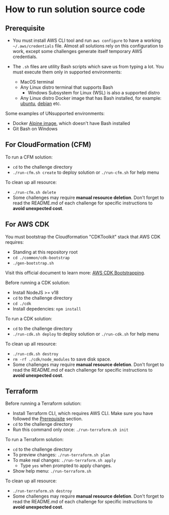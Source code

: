 # How to run solution source code

## Prerequisite

* You must install AWS CLI tool and run `aws configure` to have a working `~/.aws/credentials` file. Almost all solutions rely on this configuration to work, except some challenges generate itself temporary AWS credentials.

* The `.sh` files are utility Bash scripts which save us from typing a lot. You must execute them only in supported environments:
   - MacOS terminal
   - Any Linux distro terminal that supports Bash
      - Windows Subsystem for Linux (WSL) is also a supported distro
   - Any Linux distro Docker image that has Bash installed, for example: [ubuntu](https://hub.docker.com/_/ubuntu), [debian](https://hub.docker.com/_/debian) etc.

Some examples of UNsupported environments:
   - Docker [Alpine image](https://hub.docker.com/_/alpine), which doesn't have Bash installed
   - Git Bash on Windows

## For CloudFormation (CFM)

To run a CFM solution:
  - `cd` to the challenge directory
  - `./run-cfm.sh create` to deploy solution or `./run-cfm.sh` for help menu

To clean up all resource:
  - `./run-cfm.sh delete`
  - Some challenges may require **manual resource deletion**. Don't forget to read the README.md of each challenge for specific instructions to **avoid unexpected cost**.

## For AWS CDK

You must bootstrap the Cloudformation "CDKToolkit" stack that AWS CDK requires:
  - Standing at this repository root
  - `cd ./common/cdk-bootstrap`
  - `./gen-bootstrap.sh`

Visit this official document to learn more: [AWS CDK Bootstrapping](https://docs.aws.amazon.com/cdk/v2/guide/bootstrapping.html).

Before running a CDK solution:
  - Install NodeJS >= v18
  - `cd` to the challenge directory
  - `cd ./cdk`
  - Install depedencies: `npm install`

To run a CDK solution:
  - `cd` to the challenge directory
  - `./run-cdk.sh deploy` to deploy solution or `./run-cdk.sh` for help menu

To clean up all resource:
  - `./run-cdk.sh destroy`
  - `rm -rf ./cdk/node_modules` to save disk space.
  - Some challenges may require **manual resource deletion**. Don't forget to read the README.md of each challenge for specific instructions to **avoid unexpected cost**.

## Terraform

Before running a Terraform solution:
  - Install Terraform CLI, which requires AWS CLI. Make sure you have followed the [Prerequisite](#prerequisite) section.
  - `cd` to the challenge directory
  - Run this command only once: `./run-terraform.sh init`

To run a Terraform solution:
  - `cd` to the challenge directory
  - To preview changes: `./run-terraform.sh plan`
  - To make real changes: `./run-terraform.sh apply`
    - Type `yes` when prompted to apply changes.
  - Show help menu: `./run-terraform.sh`

To clean up all resource:
  - `./run-terraform.sh destroy`
  - Some challenges may require **manual resource deletion**. Don't forget to read the README.md of each challenge for specific instructions to **avoid unexpected cost**.
